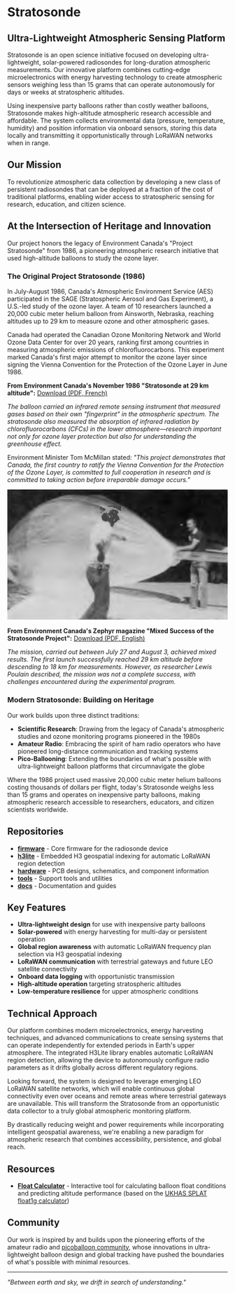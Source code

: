 # Stratosonde

## Ultra-Lightweight Atmospheric Sensing Platform

Stratosonde is an open science initiative focused on developing ultra-lightweight, solar-powered radiosondes for long-duration atmospheric measurements. Our innovative platform combines cutting-edge microelectronics with energy harvesting technology to create atmospheric sensors weighing less than 15 grams that can operate autonomously for days or weeks at stratospheric altitudes.

Using inexpensive party balloons rather than costly weather balloons, Stratosonde makes high-altitude atmospheric research accessible and affordable. The system collects environmental data (pressure, temperature, humidity) and position information via onboard sensors, storing this data locally and transmitting it opportunistically through LoRaWAN networks when in range.

## Our Mission

To revolutionize atmospheric data collection by developing a new class of persistent radiosondes that can be deployed at a fraction of the cost of traditional platforms, enabling wider access to stratospheric sensing for research, education, and citizen science.

## At the Intersection of Heritage and Innovation

Our project honors the legacy of Environment Canada's "Project Stratosonde" from 1986, a pioneering atmospheric research initiative that used high-altitude balloons to study the ozone layer.

### The Original Project Stratosonde (1986)

In July-August 1986, Canada's Atmospheric Environment Service (AES) participated in the SAGE (Stratospheric Aerosol and Gas Experiment), a U.S.-led study of the ozone layer. A team of 10 researchers launched a 20,000 cubic meter helium balloon from Ainsworth, Nebraska, reaching altitudes up to 29 km to measure ozone and other atmospheric gases.

Canada had operated the Canadian Ozone Monitoring Network and World Ozone Data Center for over 20 years, ranking first among countries in measuring atmospheric emissions of chlorofluorocarbons. This experiment marked Canada's first major attempt to monitor the ozone layer since signing the Vienna Convention for the Protection of the Ozone Layer in June 1986.

**From Environment Canada's November 1986 "Stratosonde at 29 km altitude":** [Download (PDF, French)](https://github.com/stratosonde/.github/raw/main/profile/images/En1-3-1986-6-2-fra.pdf)

*The balloon carried an infrared remote sensing instrument that measured gases based on their own "fingerprint" in the atmospheric spectrum. The stratosonde also measured the absorption of infrared radiation by chlorofluorocarbons (CFCs) in the lower atmosphere—research important not only for ozone layer protection but also for understanding the greenhouse effect.*

Environment Minister Tom McMillan stated: *"This project demonstrates that Canada, the first country to ratify the Vienna Convention for the Protection of the Ozone Layer, is committed to full cooperation in research and is committed to taking action before irreparable damage occurs."*

![Project Stratosonde 1986 - Zephyr Magazine](images/zephyr1986.png)

**From Environment Canada's Zephyr magazine "Mixed Success of the Stratosonde Project":** [Download (PDF, English)](https://github.com/stratosonde/.github/raw/main/profile/images/noel1986f.pdf)

*The mission, carried out between July 27 and August 3, achieved mixed results. The first launch successfully reached 29 km altitude before descending to 18 km for measurements. However, as researcher Lewis Poulain described, the mission was not a complete success, with challenges encountered during the experimental program.*

### Modern Stratosonde: Building on Heritage

Our work builds upon three distinct traditions:

- **Scientific Research**: Drawing from the legacy of Canada's atmospheric studies and ozone monitoring programs pioneered in the 1980s
- **Amateur Radio**: Embracing the spirit of ham radio operators who have pioneered long-distance communication and tracking systems
- **Pico-Ballooning**: Extending the boundaries of what's possible with ultra-lightweight balloon platforms that circumnavigate the globe

Where the 1986 project used massive 20,000 cubic meter helium balloons costing thousands of dollars per flight, today's Stratosonde weighs less than 15 grams and operates on inexpensive party balloons, making atmospheric research accessible to researchers, educators, and citizen scientists worldwide.


## Repositories

- [**firmware**](https://github.com/stratosonde/firmware) - Core firmware for the radiosonde device
- [**h3lite**](https://github.com/stratosonde/h3lite) - Embedded H3 geospatial indexing for automatic LoRaWAN region detection
- [**hardware**](https://docs.google.com/document/d/1UvLQhTHOeyt-fdj2o6CyQJJvrkRZcYuKuNxAXdWrK4A/edit?usp=sharing) - PCB designs, schematics, and component information
- [**tools**](https://github.com/stratosonde/tools) - Support tools and utilities
- [**docs**](https://github.com/stratosonde/docs) - Documentation and guides

## Key Features

- **Ultra-lightweight design** for use with inexpensive party balloons
- **Solar-powered** with energy harvesting for multi-day or persistent operation
- **Global region awareness** with automatic LoRaWAN frequency plan selection via H3 geospatial indexing
- **LoRaWAN communication** with terrestrial gateways and future LEO satellite connectivity
- **Onboard data logging** with opportunistic transmission
- **High-altitude operation** targeting stratospheric altitudes
- **Low-temperature resilience** for upper atmospheric conditions

## Technical Approach

Our platform combines modern microelectronics, energy harvesting techniques, and advanced communications to create sensing systems that can operate independently for extended periods in Earth's upper atmosphere. The integrated H3Lite library enables automatic LoRaWAN region detection, allowing the device to autonomously configure radio parameters as it drifts globally across different regulatory regions.

Looking forward, the system is designed to leverage emerging LEO LoRaWAN satellite networks, which will enable continuous global connectivity even over oceans and remote areas where terrestrial gateways are unavailable. This will transform the Stratosonde from an opportunistic data collector to a truly global atmospheric monitoring platform.

By drastically reducing weight and power requirements while incorporating intelligent geospatial awareness, we're enabling a new paradigm for atmospheric research that combines accessibility, persistence, and global reach.

## Resources

- [**Float Calculator**](https://stratosonde.github.io/.github/profile/float1g_visual.html) - Interactive tool for calculating balloon float conditions and predicting altitude performance (based on the [UKHAS SPLAT float1g calculator](https://ukhas.org.uk/doku.php?id=projects:splat))

## Community

Our work is inspired by and builds upon the pioneering efforts of the amateur radio and [picoballoon community](https://groups.io/g/picoballoon), whose innovations in ultra-lightweight balloon design and global tracking have pushed the boundaries of what's possible with minimal resources.

---

*"Between earth and sky, we drift in search of understanding."*
